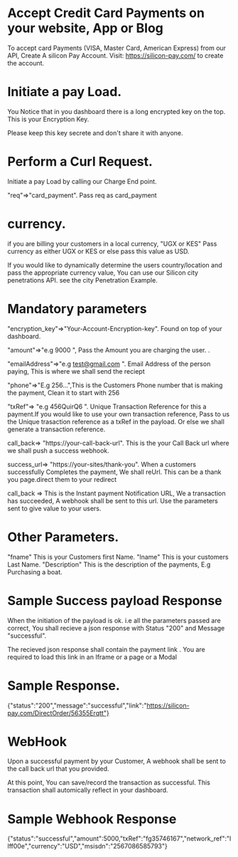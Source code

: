 # Accept Credit Card Payments on your website, App or Blog

To accept card Payments (VISA, Master Card, American Express) from our API, Create A silicon Pay Account.
Visit: https://silicon-pay.com/ to create the account.

# Initiate a pay Load.

You Notice that in you dashboard there is a long encrypted key on the top. This is your Encryption Key.

Please keep this key secrete and don't share it with anyone.

# Perform a Curl Request.

Initiate a pay Load by calling our Charge End point.

"req"=>"card_payment". Pass req as card_payment

# currency.

if you are billing your customers in a local currency, "UGX or KES" Pass currency as either UGX or KES or else pass this value as USD.

If you would like to dynamically determine the users country/location and pass the appropriate currency value, You can use our Silicon city penetrations API. see the city Penetration Example.

# Mandatory parameters

"encryption_key"=>"Your-Account-Encryption-key". Found on top of your dashboard.

"amount"=>"e.g 9000 ", Pass the Amount you are charging the user. .

"emailAddress"=>"e.g test@gmail.com ". Email Address of the person paying, This is where we shall send the reciept

"phone"=>"E.g 256...",This is the Customers Phone number that is making the payment, Clean it to start with 256

"txRef"=> "e.g 456QuirQ6 ". Unique Transaction Reference for this a payment.If you would like to use your own transaction reference, Pass to us the Unique trasaction reference as a txRef in the payload. Or else we shall generate a transaction reference.

call_back=> "https://your-call-back-url". This is the your Call Back url where we shall push a success webhook.

success_url=> "https://your-sites/thank-you". When a customers successfully Completes the payment, We shall reUrl. This can be a thank you page.direct them to your redirect

call_back => This is the Instant payment Notification URL, We a transaction has succeeded, A webhook shall be sent to this url. Use the parameters sent to give value to your users.

# Other Parameters.

"fname" This is your Customers first Name.
"lname" This is your customers Last Name.
"Description" This is the description of the payments, E.g Purchasing a boat.

# Sample Success payload Response

When the initiation of the payload is ok. i.e all the parameters passed are correct, You shall recieve a json response with Status "200" and Message "successful".

The recieved json response shall contain the payment link .
You are required to load this link in an Iframe or a page or a Modal

# Sample Response.

{"status":"200","message":"successful","link":"https://silicon-pay.com/DirectOrder/56355Erqtt"}

# WebHook

Upon a successful payment by your Customer, A webhook shall be sent to the call back url that you provided.

At this point, You can save/record the transaction as successful. This transaction shall automically reflect in your dashboard.

# Sample Webhook Response

{"status":"successful","amount":5000,"txRef":"fg35746167","network_ref":"llff00e","currency":"USD","msisdn":"2567086585793"}
